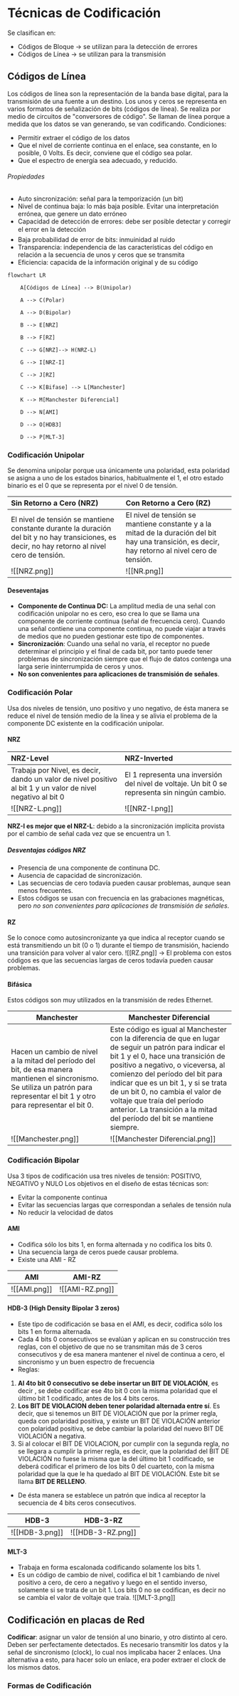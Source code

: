 # Técnicas de Codificación
Se clasifican en:
- Códigos de Bloque -> se utilizan para la detección de errores
- Códigos de Línea -> se utilizan para la transmisión
## Códigos de Línea
Los códigos de línea son la representación de la banda base digital, para la transmisión de una fuente a un destino. Los unos y ceros se representa en varios formatos de señalización de bits (códigos de línea). Se realiza por medio de circuitos de "conversores de código".
Se llaman de línea porque a medida que los datos se van generando, se van codificando.
Condiciones:
- Permitir extraer el código de los datos
- Que el nivel de corriente continua en el enlace, sea constante, en lo posible, 0 Volts. Es decir, conviene que el código sea polar.
- Que el espectro de energía sea adecuado, y reducido.
###### Propiedades
- Auto sincronización: señal para la temporización (un bit)
- Nivel de continua baja: lo más baja posible. Evitar una interpretación errónea, que genere un dato erróneo 
-  Capacidad de detección de errores: debe ser posible detectar y corregir el error en la detección
- Baja probabilidad de error de bits: inmuinidad al ruido
- Transparencia: independencia de las características del código en relación a la secuencia de unos y ceros que se transmita
- Eficiencia: capacida de la información original y de su código

```mermaid
flowchart LR

    A[Códigos de Línea] --> B(Unipolar)

    A --> C(Polar)

    A --> D(Bipolar)

    B --> E[NRZ]

    B --> F[RZ]

    C --> G[NRZ]--> H(NRZ-L)

    G --> I[NRZ-I]

    C --> J[RZ]

    C --> K[Bifase] --> L[Manchester]

    K --> M[Manchester Diferencial]

    D --> N[AMI]

    D --> O[HDB3]

    D --> P[MLT-3]

```
### Codificación Unipolar
Se denomina unipolar porque usa únicamente una polaridad, esta polaridad se asigna a uno de los estados binarios, habitualmente el 1, el otro estado binario es el 0 que se representa por el nivel 0 de tensión.

| Sin Retorno a Cero (NRZ)                                                                                                                        | Con Retorno a Cero (RZ)<br>                                                                                                                       |
| :---------------------------------------------------------------------------------------------------------------------------------------------- | :------------------------------------------------------------------------------------------------------------------------------------------------ |
| El nivel de tensión se mantiene constante durante la duración del bit y no hay transiciones, es decir, no hay retorno al nivel cero de tensión. | El nivel de tensión se mantiene constante y a la mitad de la duración del bit hay una transición, es decir, hay retorno al nivel cero de tensión. |
| ![[NRZ.png]]                                                                                                                                    | ![[NR.png]]                                                                                                              |
#### Deseventajas
- **Componente de Continua DC:** La amplitud media de una señal con codificación unipolar no es cero, eso crea lo que se llama una componente de corriente continua (señal de frecuencia cero). Cuando una señal contiene una componente continua, no puede viajar a través de medios que no pueden gestionar este tipo de componentes.
- **Sincronización**: Cuando una señal no varía, el receptor no puede determinar el principio y el final de cada bit, por tanto puede tener problemas de sincronización siempre que el flujo de datos contenga una larga serie ininterrumpida de ceros y unos.
- **No son convenientes para aplicaciones de transmisión de señales**.
### Codificación Polar
Usa dos niveles de tensión, uno positivo y uno negativo, de ésta manera se reduce el nivel de tensión medio de la línea y se alivia el problema de la componente DC existente en la codificación unipolar.
#### NRZ

| NRZ-Level                                                                                                    | NRZ-Inverted                                                                                  |
| :----------------------------------------------------------------------------------------------------------- | :-------------------------------------------------------------------------------------------- |
| Trabaja por Nivel, es decir, dando un valor de nivel positivo al bit 1 y un valor de nivel negativo al bit 0 | El 1 representa una inversión del nivel de voltaje. Un bit 0 se representa sin ningún cambio. |
| ![[NRZ-L.png]]                                                                                               | ![[NRZ-I.png]]                                                                                |
**NRZ-I es mejor que el NRZ-L**: debido a la sincronización implícita provista por el cambio de señal cada vez que se encuentra un 1.
##### Desventajas códigos NRZ
- Presencia de una componente de continuna DC.
- Ausencia de capacidad de sincronización.
- Las secuencias de cero todavía pueden causar problemas, aunque sean menos frecuentes.
- Estos códigos se usan con frecuencia en las grabaciones magnéticas, pero *no son convenientes para aplicaciones de transmisión de señales*.
#### RZ
Se lo conoce como autosincronizante ya que indica al receptor cuando se está transmitiendo un bit (0 o 1) durante el tiempo de transmisión, haciendo una transición para volver al valor cero.
![[RZ.png]]
$\to$ El problema con estos códigos es que las secuencias largas de ceros todavía pueden causar problemas.
#### Bifásica
Estos códigos son muy utilizados en la transmisión de redes Ethernet.

| Manchester                                                                                                                                                                        | Manchester Diferencial                                                                                                                                                                                                                                                                                                                                                                                   |
| --------------------------------------------------------------------------------------------------------------------------------------------------------------------------------- | -------------------------------------------------------------------------------------------------------------------------------------------------------------------------------------------------------------------------------------------------------------------------------------------------------------------------------------------------------------------------------------------------------- |
| Hacen un cambio de nivel a la mitad del período del bit, de esa manera mantienen el sincronismo. Se utiliza un patrón para representar el bit 1 y otro para representar el bit 0. | Este código es igual al Manchester con la diferencia de que en lugar de seguir un patrón para indicar el bit 1 y el 0, hace una transición de positivo a negativo, o viceversa, al comienzo del período del bit para indicar que es un bit 1, y si se trata de un bit 0, no cambia el valor de voltaje que traía del período anterior. La transición a la mitad del período del bit se mantiene siempre. |
| ![[Manchester.png]]                                                                                                                                                               | ![[Manchester Diferencial.png]]                                                                                                                                                                                                                                                                                                                                                                          |
### Codificación Bipolar
Usa 3 tipos de codificación usa tres niveles de tensión: POSITIVO, NEGATIVO y NULO
Los objetivos en el diseño de estas técnicas son:
- Evitar la componente continua
- Evitar las secuencias largas que correspondan a señales de tensión nula
- No reducir la velocidad de datos
#### AMI
- Codifica sólo los bits 1, en forma alternada y no codifica los bits 0.
- Una secuencia larga de ceros puede causar problema.
- Existe una AMI - RZ

| AMI          | AMI-RZ          |
| ------------ | --------------- |
| ![[AMI.png]] | ![[AMI-RZ.png]] |
#### HDB-3 (High Density Bipolar 3 zeros)
- Este tipo de codificación se basa en el AMI, es decir, codifica sólo los bits 1 en forma alternada.
- Cada 4 bits 0 consecutivos se evalúan y aplican en su construcción tres reglas, con el objetivo de que no se transmitan más de 3 ceros consecutivos y de esa manera mantener el nivel de continua a cero, el sincronismo y un buen espectro de frecuencia
- Reglas:
1. **Al 4to bit 0 consecutivo se debe insertar un BIT DE VIOLACIÓN**, es decir , se debe codificar ese 4to bit 0 con la misma polaridad que el último bit 1 codificado, antes de los 4 bits ceros.
2. **Los BIT DE VIOLACION deben tener polaridad alternada entre sí**. Es decir, que si tenemos un BIT DE VIOLACIÓN que por la primer regla, queda con polaridad positiva, y existe un BIT DE VIOLACIÓN anterior con polaridad positiva, se debe cambiar la polaridad del nuevo BIT DE VIOLACIÓN a negativa.
3. Si al colocar el BIT DE VIOLACION, por cumplir con la segunda regla, no se llegara a cumplir la primer regla, es decir, que la polaridad del BIT DE VIOLACIÓN no fuese la misma que la del último bit 1 codificado, se deberá codificar el primero de los bits 0 del cuarteto, con la misma polaridad que la que le ha quedado al BIT DE VIOLACIÓN. Este bit se llama **BIT DE RELLENO**.
- De ésta manera se establece un patrón que indica al receptor la secuencia de 4 bits ceros consecutivos.

| HDB-3          | HDB-3-RZ                             |
| -------------- | ------------------------------------ |
| ![[HDB-3.png]] | ![[HDB-3-RZ.png]] |
#### MLT-3
- Trabaja en forma escalonada codificando solamente los bits 1.
- Es un código de cambio de nivel, codifica el bit 1 cambiando de nivel positivo a cero, de cero a negativo y luego en el sentido inverso, solamente si se trata de un bit 1. Los bits 0 no se codifican, es decir no se cambia el valor de voltaje que traía.
![[MLT-3.png]]
## Codificación en placas de Red
**Codificar**: asignar un valor de tensión al uno binario, y otro distinto al cero. Deben ser perfectamente detectados.
Es necesario transmitir los datos y la señal de sincronismo (clock), lo cual nos implicaba hacer 2 enlaces. Una alternativa a esto, para hacer solo un enlace, era poder extraer el clock de los mismos datos.
### Formas de Codificación


